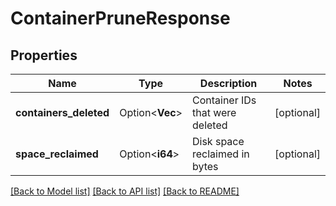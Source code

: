 # ContainerPruneResponse

## Properties

Name | Type | Description | Notes
------------ | ------------- | ------------- | -------------
**containers_deleted** | Option<**Vec<String>**> | Container IDs that were deleted | [optional]
**space_reclaimed** | Option<**i64**> | Disk space reclaimed in bytes | [optional]

[[Back to Model list]](../README.md#documentation-for-models) [[Back to API list]](../README.md#documentation-for-api-endpoints) [[Back to README]](../README.md)


